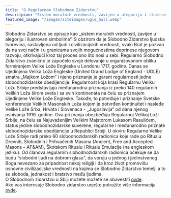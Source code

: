 ```yaml
---
title: "O Regularnom Slobodnom Zidarstvu"
descritpion: "Sistem moralnih vrednosti, zavijen u alegoriju i ilustrovan simbolima"
featured_image: "/images/siteimages/ugle_hall.webp"
---
```


Slobodno Zidarstvo se opisuje kao „sistem moralnih vrednosti, zavijen u alegoriju i ilustrovan simbolima“. S obzirom da je Slobodno Zidarstvo ljudska tvorevina, sastavljena od ljudi i civilizacijskih vrednosti, svaki Brat je pozvan da na svoj način i u granicama svojih mogućnostima doprinese njegovom razvoju, otkrivajući kroz taj proces ono što nosi u sebi. 
Regularno Slobodno Zidarstvo zvanično je započelo svoje delovanje u organizovanom obliku formiranjem Velike Lože Engleske u Londonu 1717. godine. Danas se Ujedinjena Velika Loža Engleske (United Grand Lodge of England - UGLE) smatra „Majkom Ložom“ i njeno priznanje je garant regularnosti jedne slobodnozidarske obedijencije.
Regularnost koja krasi Regularnu Veliku Ložu Srbije predstavljaju međunarodna priznanja iz preko 140 regularnih Velikih Loža širom sveta i sa svih kontinenata na čelu sa priznajem Ujedinjene Velike Lože Engleske. Takođe, to potvrđuje i priznanje Svetske konferencije Velikih Masonskih Loža kojom je potvrđen kontinuitet i nasleđe Velike Lože Srba, Hrvata i Slovenaca - „Jugoslavija“ od dana njenog osnivanja 1919. godine. Ova priznanja obezbeđuju Regularnoj Velikoj Loži Srbije, na čelu sa Najuvaženijim Velikim Majstorom Lukasom Rasulićem, status jedine slobodnozidarske suverene, regularne i međunarodno priznate slobodnozidarske obedijencije u Republici Srbiji.
U okviru Regularne Velike Lože Srbije radi preko 60 slobodnozidarskih radionica koje rade po Ritualu Drevnih, Slobodnih i Prihvaćenih Masona (Ancient, Free and Accepted Masons – AF&AM), Škotskom Ritualu i Ritualu Emulacije (na engleskom jeziku).
Od članova regularnih slobodnozidarskih radionica očekuje se da budu “slobodni ljudi na dobrom glasu”, da veruju u jednog i jedinstvenog Boga nevezano za pripadnost nekoj religiji i da kroz život promovišu osnovne civilizacijske vrednosti na kojima se Slobodno Zidarstvo temelji a to su sloboda, jednakost i bratstvo među ljudima.  
O Slobodnom zidarstvu u Sbiji možete možete se obavestiti [ovde](https://rgls.org "RGLS Homepage").  
Ako vas interesuje Slobodno zidarstvo uopšte potražite više informacija [ovde](https://www.ugle.org.uk/ "UGLE Homepage").